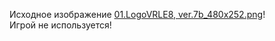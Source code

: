 Исходное изображение [01.LogoVRLE8, ver.7b_480x252.png](https://github.com/drilnet/puzzle15/blob/main/Game-15%20-%20Ver.%203.0.a%2C%20variant%201/images/01.LogoVRLE8%2Cver.7b_480x252.png)!
<br>
Игрой не используется!
